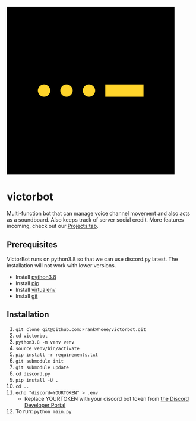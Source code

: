 ![](logo.svg)
# victorbot
Multi-function bot that can manage voice channel movement and also acts as a soundboard. Also keeps track of server social credit. More features incoming, check out our [Projects tab](https://github.com/users/FrankWhoee/projects/7).

## Prerequisites
VictorBot runs on python3.8 so that we can use discord.py latest. The installation will not work with lower versions.
* Install [python3.8](https://wiki.python.org/moin/BeginnersGuide/Download)
* Install [pip](https://pip.pypa.io/en/stable/installation/)
* Install [virtualenv](https://pypi.org/project/virtualenv/)
* Install [git](https://git-scm.com/book/en/v2/Getting-Started-Installing-Git)

## Installation
1. `git clone git@github.com:FrankWhoee/victorbot.git`
2. `cd victorbot`
3. `python3.8 -m venv venv`
4. `source venv/bin/activate`
5. `pip install -r requirements.txt`
6. `git submodule init`
7. `git submodule update`
8. `cd discord.py`
9. `pip install -U .`
10. `cd ..`
11. `echo "discord=YOURTOKEN" > .env`
    * Replace YOURTOKEN with your discord bot token from [the Discord Developer Portal](https://discord.com/developers/applications)
12. To run: `python main.py`
